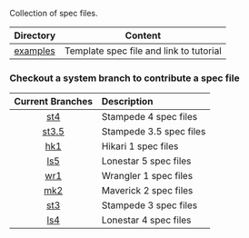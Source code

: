 Collection of spec files.

Directory                 | Content
------------------------- | -------------
[examples](examples)      | Template spec file and link to tutorial


### Checkout a system branch to contribute a spec file

Current Branches                                           | Description
:--------------------------------------------------------: | :----------------
[st4](https://github.com/TACC/hpc_spec/tree/knl2/)| Stampede 4 spec files
[st3.5](https://github.com/TACC/hpc_spec/tree/knl15)| Stampede 3.5 spec files
[hk1](https://github.com/TACC/hpc_spec/tree/hk1/) | Hikari   1 spec files
[ls5](https://github.com/TACC/hpc_spec/tree/ls5/) | Lonestar 5 spec files
[wr1](https://github.com/TACC/hpc_spec/tree/wr1/) | Wrangler 1 spec files
[mk2](https://github.com/TACC/hpc_spec/tree/mk2/) | Maverick 2 spec files
[st3](https://github.com/TACC/hpc_spec/tree/st3/) | Stampede 3 spec files
[ls4](https://github.com/TACC/hpc_spec/tree/ls4/) | Lonestar 4 spec files
